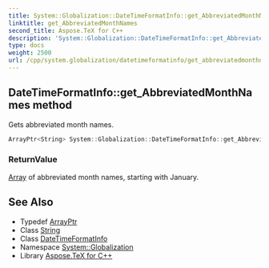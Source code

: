 ```yaml
---
title: System::Globalization::DateTimeFormatInfo::get_AbbreviatedMonthNames method
linktitle: get_AbbreviatedMonthNames
second_title: Aspose.TeX for C++
description: 'System::Globalization::DateTimeFormatInfo::get_AbbreviatedMonthNames method. Gets abbreviated month names in C++.'
type: docs
weight: 2500
url: /cpp/system.globalization/datetimeformatinfo/get_abbreviatedmonthnames/
---
```

## DateTimeFormatInfo::get_AbbreviatedMonthNames method


Gets abbreviated month names.

```cpp
ArrayPtr<String> System::Globalization::DateTimeFormatInfo::get_AbbreviatedMonthNames() const
```


### ReturnValue

[Array](../../../system/array/) of abbreviated month names, starting with January.

## See Also

* Typedef [ArrayPtr](../../../system/arrayptr/)
* Class [String](../../../system/string/)
* Class [DateTimeFormatInfo](../)
* Namespace [System::Globalization](../../)
* Library [Aspose.TeX for C++](../../../)
